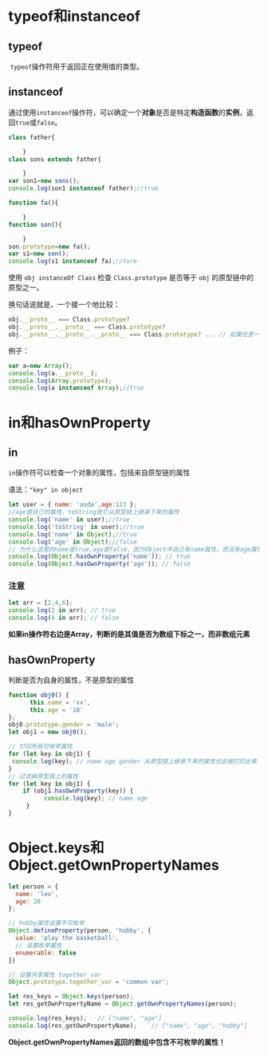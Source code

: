 # typeof和instanceof

## typeof

​    `typeof`操作符用于返回正在使用值的类型。

## instanceof

​    通过使用`instanceof`操作符，可以确定一个**对象**是否是特定**构造函数**的**实例**，返回`true`或`false`。

```js
class father{

    } 
class sons extends father{

    }
var son1=new sons();
console.log(son1 instanceof father);//true

function fa(){

    }
function son(){

    }
son.prototype=new fa();
var s1=new son();
console.log(s1 instanceof fa);//ture
```

使用 `obj instanceOf Class` 检查 `Class.prototype` 是否等于 `obj` 的原型链中的原型之一。

换句话说就是，一个接一个地比较：

```js
obj.__proto__ === Class.prototype? 
obj.__proto__.__proto__ === Class.prototype? 
obj.__proto__.__proto__.__proto__ === Class.prototype? ... // 如果任意一个的答案为 true，则返回 true // 否则，如果我们已经检查到了原型链的尾端，则返回 false
```

例子：

```js
var a=new Array();
console.log(a.__proto__);
console.log(Array.prototype);
console.log(a instanceof Array);//true
```

# in和hasOwnProperty

## in

`in`操作符可以检查一个对象的属性，包括来自原型链的属性

语法：`"key" in object`

```js
let user = { name: 'asda',age:123 };
//age是自己的属性，toString是它从原型链上继承下来的属性
console.log('name' in user);//true
console.log('toString' in user);//true
console.log('name' in Object);//true
console.log('age' in Object);//false
// 为什么这里的name是true,age是false，因为Object中自己有name属性，而没有age属性
console.log(Object.hasOwnProperty('name')); // true
console.log(Object.hasOwnProperty('age')); // false
```

### 注意

```js
let arr = [2,4,6];
console.log(2 in arr); // true
console.log(4 in arr); // false
```

**如果in操作符右边是Array，判断的是其值是否为数组下标之一，而非数组元素**

## hasOwnProperty

判断是否为自身的属性，不是原型的属性

```js
function obj0() {
      this.name = 'vx',
      this.age = '18'
};
obj0.prototype.gender = 'male';
let obj1 = new obj0();

// 打印所有可枚举属性
for (let key in obj1) {
 console.log(key); // name age gender 从原型链上继承下来的属性也会被打印出来
}
// 过滤掉原型链上的属性
for (let key in obj1) {
    if (obj1.hasOwnProperty(key)) {
          console.log(key); // name age
     }
}
```

# Object.keys和Object.getOwnPropertyNames

```js
let person = {
  name: 'leo',
  age: 20
};

// hobby属性设置不可枚举
Object.defineProperty(person, 'hobby', {
  value: 'play the basketball',
  // 设置枚举属性
  enumerable: false
})

// 设置共享属性 together_var
Object.prototype.together_var = 'common var';

let res_keys = Object.keys(person);
let res_getOwnPropertyName = Object.getOwnPropertyNames(person);

console.log(res_keys);   // ["name", "age"]
console.log(res_getOwnPropertyName);    // ["name", "age", "hobby"]
```

**Object.getOwnPropertyNames返回的数组中包含不可枚举的属性！**

